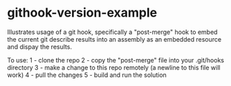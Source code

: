 githook-version-example
=======================
Illustrates usage of a git hook, specifically a "post-merge" hook to embed the current git describe results into an assembly as an embedded resource and dispay the results.

To use:
1 - clone the repo
2 - copy the "post-merge" file into your .git/hooks directory
3 - make a change to this repo remotely (a newline to this file will work)
4 - pull the changes
5 - build and run the solution
